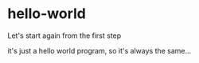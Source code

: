 # hello-world
Let's start again from the first step

it's just a hello world program, so it's always the same...
